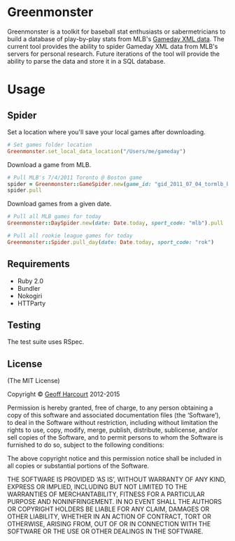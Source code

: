 Greenmonster
============

Greenmonster is a toolkit for baseball stat enthusiasts or sabermetricians to build a database of play-by-play stats from MLB's [Gameday XML data](http://gd.mlb.com/components/game/). The current tool provides the ability to spider Gameday XML data from MLB's servers for personal research. Future iterations of the tool will provide the ability to parse the data and store it in a SQL database.

Usage
=====

Spider
------

Set a location where you'll save your local games after downloading.

```ruby
# Set games folder location
Greenmonster.set_local_data_location("/Users/me/gameday")
```

Download a game from MLB.

```ruby
# Pull MLB's 7/4/2011 Toronto @ Boston game
spider = Greenmonster::GameSpider.new(game_id: "gid_2011_07_04_tormlb_bosmlb_1", sport_code: "mlb")
spider.pull
```

Download games from a given date.

```ruby
# Pull all MLB games for today
Greenmonster::DaySpider.new(date: Date.today, sport_code: "mlb").pull

# Pull all rookie league games for today
Greenmonster::Spider.pull_day(date: Date.today, sport_code: "rok")
```

Requirements
------------
- Ruby 2.0
- Bundler
- Nokogiri
- HTTParty

Testing
-------

The test suite uses RSpec.


License
-------
(The MIT License)

Copyright &copy; [Geoff Harcourt](http://github.com/geoffharcourt) 2012-2015

Permission is hereby granted, free of charge, to any person obtaining a copy of this software and associated documentation files (the ‘Software’), to deal in the Software without restriction, including without limitation the rights to use, copy, modify, merge, publish, distribute, sublicense, and/or sell copies of the Software, and to permit persons to whom the Software is furnished to do so, subject to the following conditions:

The above copyright notice and this permission notice shall be included in all copies or substantial portions of the Software.

THE SOFTWARE IS PROVIDED ‘AS IS’, WITHOUT WARRANTY OF ANY KIND, EXPRESS OR IMPLIED, INCLUDING BUT NOT LIMITED TO THE WARRANTIES OF MERCHANTABILITY, FITNESS FOR A PARTICULAR PURPOSE AND NONINFRINGEMENT. IN NO EVENT SHALL THE AUTHORS OR COPYRIGHT HOLDERS BE LIABLE FOR ANY CLAIM, DAMAGES OR OTHER LIABILITY, WHETHER IN AN ACTION OF CONTRACT, TORT OR OTHERWISE, ARISING FROM, OUT OF OR IN CONNECTION WITH THE SOFTWARE OR THE USE OR OTHER DEALINGS IN THE SOFTWARE.
